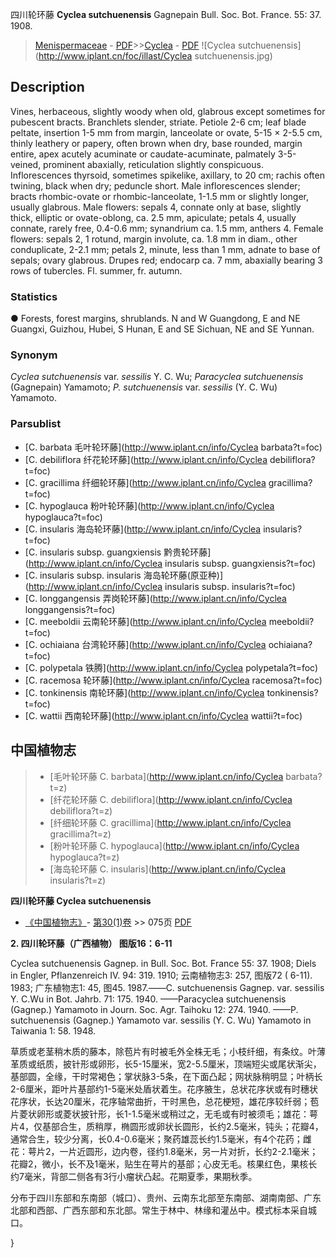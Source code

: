 四川轮环藤 **Cyclea sutchuenensis** Gagnepain Bull. Soc. Bot. France. 55: 37. 1908.

> [Menispermaceae](http://www.iplant.cn/info/Menispermaceae?t=foc) - [PDF](http://www.iplant.cn/foc/pdf/Menispermaceae.pdf)>>[Cyclea](http://www.iplant.cn/info/Cyclea?t=foc) - [PDF](http://www.iplant.cn/foc/pdf/Cyclea.pdf)
![Cyclea sutchuenensis](http://www.iplant.cn/foc/illast/Cyclea sutchuenensis.jpg)

## Description

Vines, herbaceous, slightly woody when old, glabrous except sometimes for pubescent bracts. Branchlets slender, striate. Petiole 2-6 cm; leaf blade peltate, insertion 1-5 mm from margin, lanceolate or ovate, 5-15 × 2-5.5 cm, thinly leathery or papery, often brown when dry, base rounded, margin entire, apex acutely acuminate or caudate-acuminate, palmately 3-5-veined, prominent abaxially, reticulation slightly conspicuous. Inflorescences thyrsoid, sometimes spikelike, axillary, to 20 cm; rachis often twining, black when dry; peduncle short. Male inflorescences slender; bracts rhombic-ovate or rhombic-lanceolate, 1-1.5 mm or slightly longer, usually glabrous. Male flowers: sepals 4, connate only at base, slightly thick, elliptic or ovate-oblong, ca. 2.5 mm, apiculate; petals 4, usually connate, rarely free, 0.4-0.6 mm; synandrium ca. 1.5 mm, anthers 4. Female flowers: sepals 2, 1 rotund, margin involute, ca. 1.8 mm in diam., other conduplicate, 2-2.1 mm; petals 2, minute, less than 1 mm, adnate to base of sepals; ovary glabrous. Drupes red; endocarp ca. 7 mm, abaxially bearing 3 rows of tubercles. Fl. summer, fr. autumn.

### Statistics
● Forests, forest margins, shrublands. N and W Guangdong, E and NE Guangxi, Guizhou, Hubei, S Hunan, E and SE Sichuan, NE and SE Yunnan.

### Synonym
*Cyclea sutchuenensis* var. *sessilis* Y. C. Wu; *Paracyclea sutchuenensis* (Gagnepain) Yamamoto; *P. sutchuenensis* var. *sessilis* (Y. C. Wu) Yamamoto.

### Parsublist

* [C.  barbata  毛叶轮环藤](http://www.iplant.cn/info/Cyclea barbata?t=foc)
* [C.  debiliflora  纤花轮环藤](http://www.iplant.cn/info/Cyclea debiliflora?t=foc)
* [C.  gracillima  纤细轮环藤](http://www.iplant.cn/info/Cyclea gracillima?t=foc)
* [C.  hypoglauca  粉叶轮环藤](http://www.iplant.cn/info/Cyclea hypoglauca?t=foc)
* [C.  insularis  海岛轮环藤](http://www.iplant.cn/info/Cyclea insularis?t=foc)
* [C.  insularis subsp. guangxiensis  黔贵轮环藤](http://www.iplant.cn/info/Cyclea insularis subsp. guangxiensis?t=foc)
* [C.  insularis subsp. insularis  海岛轮环藤(原亚种)](http://www.iplant.cn/info/Cyclea insularis subsp. insularis?t=foc)
* [C.  longgangensis  弄岗轮环藤](http://www.iplant.cn/info/Cyclea longgangensis?t=foc)
* [C.  meeboldii  云南轮环藤](http://www.iplant.cn/info/Cyclea meeboldii?t=foc)
* [C.  ochiaiana  台湾轮环藤](http://www.iplant.cn/info/Cyclea ochiaiana?t=foc)
* [C.  polypetala  铁腾](http://www.iplant.cn/info/Cyclea polypetala?t=foc)
* [C.  racemosa  轮环藤](http://www.iplant.cn/info/Cyclea racemosa?t=foc)
* [C.  tonkinensis  南轮环藤](http://www.iplant.cn/info/Cyclea tonkinensis?t=foc)
* [C.  wattii  西南轮环藤](http://www.iplant.cn/info/Cyclea wattii?t=foc)

## 中国植物志

> * [毛叶轮环藤  C.  barbata](http://www.iplant.cn/info/Cyclea barbata?t=z)
> * [纤花轮环藤  C.  debiliflora](http://www.iplant.cn/info/Cyclea debiliflora?t=z)
> * [纤细轮环藤  C.  gracillima](http://www.iplant.cn/info/Cyclea gracillima?t=z)
> * [粉叶轮环藤  C.  hypoglauca](http://www.iplant.cn/info/Cyclea hypoglauca?t=z)
> * [海岛轮环藤  C.  insularis](http://www.iplant.cn/info/Cyclea insularis?t=z)

**四川轮环藤 Cyclea sutchuenensis**

* [《中国植物志》](http://www.iplant.cn/frps)- [第30(1)卷](http://www.iplant.cn/frps/vol/30(1)) >> 075页 [PDF](http://www.iplant.cn/frps/pdf/30(1)/075.PDF)

**2. 四川轮环藤（广西植物） 图版16：6-11**

Cyclea sutchuenensis Gagnep. in Bull. Soc. Bot. France 55: 37. 1908; Diels in Engler, Pflanzenreich IV. 94: 319. 1910; 云南植物志3: 257, 图版72 ( 6-11). 1983; 广东植物志1: 45, 图45. 1987.——C. sutchuenensis Gagnep. var. sessilis Y. C.Wu in Bot. Jahrb. 71: 175. 1940. ——Paracyclea sutchuenensis (Gagnep.) Yamamoto in Journ. Soc. Agr. Taihoku 12: 274. 1940. ——P. sutchuenensis (Gagnep.) Yamamoto var. sessilis (Y. C. Wu) Yamamoto in Taiwania 1: 58. 1948.

草质或老茎稍木质的藤本，除苞片有时被毛外全株无毛；小枝纤细，有条纹。叶薄革质或纸质，披针形或卵形，长5-15厘米，宽2-5.5厘米，顶端短尖或尾状渐尖，基部圆，全缘，干时常褐色；掌状脉3-5条，在下面凸起；网状脉稍明显；叶柄长2-6厘米，距叶片基部约1-5毫米处盾状着生。花序腋生，总状花序状或有时穗状花序状，长达20厘米，花序轴常曲折，干时黑色，总花梗短，雄花序较纤弱；苞片菱状卵形或菱状披针形，长1-1.5毫米或稍过之，无毛或有时被须毛；雄花：萼片4，仅基部合生，质稍厚，椭圆形或卵状长圆形，长约2.5毫米，钝头；花瓣4，通常合生，较少分离，长0.4-0.6毫米；聚药雄蕊长约1.5毫米，有4个花药；雌花：萼片2，一片近圆形，边内卷，径约1.8毫米，另一片对折，长约2-2.1毫米；花瓣2，微小，长不及1毫米，贴生在萼片的基部；心皮无毛。核果红色，果核长约7毫米，背部二侧各有3行小瘤状凸起。花期夏季，果期秋季。

分布于四川东部和东南部（城口）、贵州、云南东北部至东南部、湖南南部、广东北部和西部、广西东部和东北部。常生于林中、林缘和灌丛中。模式标本采自城口。

}